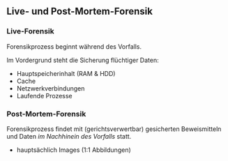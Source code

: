 ## Live- und Post-Mortem-Forensik

### Live-Forensik

Forensikprozess beginnt während des Vorfalls.

Im Vordergrund steht die Sicherung flüchtiger Daten:

* Hauptspeicherinhalt (RAM & HDD)
* Cache
* Netzwerkverbindungen
* Laufende Prozesse

### Post-Mortem-Forensik

Forensikprozess findet mit (gerichtsverwertbar) gesicherten Beweismitteln und Daten *im Nachhinein des Vorfalls* statt.

* hauptsächlich Images (1:1 Abbildungen)
